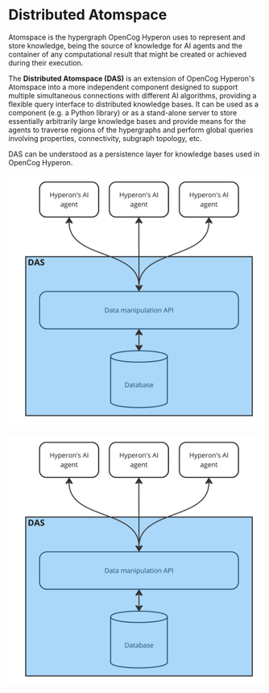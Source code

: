 # Distributed Atomspace

Atomspace is the hypergraph OpenCog Hyperon uses to represent and store
knowledge, being the source of knowledge for AI agents and the container of any
computational result that might be created or achieved during their execution.

The __Distributed Atomspace (DAS)__ is an extension of OpenCog Hyperon's
Atomspace into a more independent component designed to support multiple
simultaneous connections with different AI algorithms, providing a flexible
query interface to distributed knowledge bases. It can be used as a component
(e.g. a Python library) or as a stand-alone server to store essentially
arbitrarily large knowledge bases and provide means for the agents to traverse
regions of the hypergraphs and perform global queries involving properties,
connectivity, subgraph topology, etc.

DAS can be understood as a persistence layer for knowledge bases used in
OpenCog Hyperon.

<img src="media/persistence_layer.jpg" alt="drawing" width="600"/>

![DAS is OpenCog Hyperon's persistence layer](media/persistence_layer.jpg)







